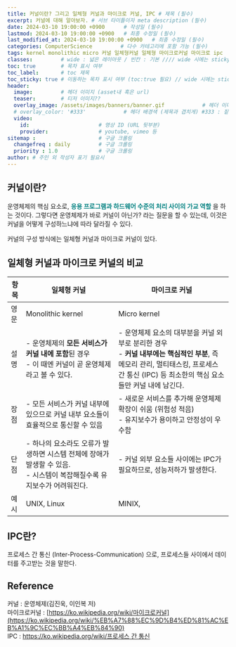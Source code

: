 ```yaml
---
title: 커널이란? 그리고 일체형 커널과 마이크로 커널, IPC # 제목 (필수)
excerpt: 커널에 대해 알아보자. # 서브 타이틀이자 meta description (필수)
date: 2024-03-10 19:00:00 +0900      # 작성일 (필수)
lastmod: 2024-03-10 19:00:00 +0900   # 최종 수정일 (필수)
last_modified_at: 2024-03-10 19:00:00 +0900   # 최종 수정일 (필수)
categories: ComputerScience         # 다수 카테고리에 포함 가능 (필수)
tags: kernel monolithic micro 커널 일체형커널 일체형 마이크로커널 마이크로 ipc   # 태그 복수개 가능 (필수)
classes:         # wide : 넓은 레이아웃 / 빈칸 : 기본 //// wide 시에는 sticky toc 불가
toc: true        # 목차 표시 여부
toc_label:       # toc 제목
toc_sticky: true # 이동하는 목차 표시 여부 (toc:true 필요) // wide 시에는 sticky toc 불가
header: 
  image:         # 헤더 이미지 (asset내 혹은 url)
  teaser:        # 티저 이미지??
  overlay_image: /assets/images/banners/banner.gif            # 헤더 이미지 (제목과 겹치게)
  # overlay_color: '#333'            # 헤더 배경색 (제목과 겹치게) #333 : 짙은 회색 (필수)
  video:
    id:                      # 영상 ID (URL 뒷부분)
    provider:                # youtube, vimeo 등
sitemap :                    # 구글 크롤링
  changefreq : daily         # 구글 크롤링
  priority : 1.0             # 구글 크롤링
author: # 주인 외 작성자 표기 필요시
---
```

<!--postNo: 20240310_001-->  

## 커널이란?  

운영체제의 핵심 요소로, <b><font color="008080">응용 프로그램과 하드웨어 수준의 처리 사이의 가교 역할</font></b> 을 하는 것이다. 그렇다면 운영체제가 바로 커널이 아닌가? 라는 질문을 할 수 있는데, 이것은 커널을 어떻게 구성하느냐에 따라 달라질 수 있다.  

커널의 구성 방식에는 일체형 커널과 마이크로 커널이 있다.  

## 일체형 커널과 마이크로 커널의 비교  

| 항목  | 일체형 커널 | 마이크로 커널 |
| --- | --- | --- |
| 영문  |Monolithic kernel|Micro kernel|
| 설명  | - 운영체제의 **모든 서비스가 커널 내에 포함**된 경우<br>- 이 때엔 커널이 곧 운영체제라고 볼 수 있다. | - 운영체제 요소의 대부분을 커널 외부로 분리한 경우<br>- **커널 내부에는 핵심적인 부분**, 즉 메모리 관리, 멀티태스킹, 프로세스 간 통신 (IPC) 등 최소한의 핵심 요소들만 커널 내에 남긴다. |
| 장점  | - 모든 서비스가 커널 내부에 있으므로 커널 내부 요소들이 효율적으로 통신할 수 있음| - 새로운 서비스를 추가해 운영체제 확장이 쉬움 (위험성 적음)<br>- 유지보수가 용이하고 안정성이 우수함|
| 단점  | - 하나의 요소라도 오류가 발생하면 시스템 전체에 장애가 발생할 수 있음.<br> - 시스템이 복잡해질수록 유지보수가 어려워진다.| - 커널 외부 요소들 사이에는 IPC가 필요하므로, 성능저하가 발생한다.|
| 예시  | UNIX, Linux| MINIX,  |

## IPC란?  

프로세스 간 통신 (Inter-Process-Communication) 으로, 프로세스들 사이에서 데이터를 주고받는 것을 말한다.  

## Reference  

커널 : 운영체제(김진욱, 이인복 저)  
마이크로커널 : [https://ko.wikipedia.org/wiki/마이크로커널](https://ko.wikipedia.org/wiki/%EB%A7%88%EC%9D%B4%ED%81%AC%EB%A1%9C%EC%BB%A4%EB%84%90)  
IPC : [https://ko.wikipedia.org/wiki/프로세스 간 통신](https://ko.wikipedia.org/wiki/%ED%94%84%EB%A1%9C%EC%84%B8%EC%8A%A4_%EA%B0%84_%ED%86%B5%EC%8B%A0)  